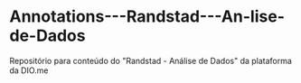 # Annotations---Randstad---An-lise-de-Dados
Repositório para conteúdo do "Randstad - Análise de Dados" da plataforma da DIO.me
